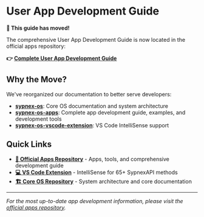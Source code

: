 # User App Development Guide

**📍 This guide has moved!**

The comprehensive User App Development Guide is now located in the official apps repository:

**👉 [Complete User App Development Guide](https://github.com/Sypnex-LLC/sypnex-os-apps/blob/master/USER_APP_DEVELOPMENT_GUIDE.md)**

## Why the Move?

We've reorganized our documentation to better serve developers:

- **[sypnex-os](https://github.com/Sypnex-LLC/sypnex-os)**: Core OS documentation and system architecture
- **[sypnex-os-apps](https://github.com/Sypnex-LLC/sypnex-os-apps)**: Complete app development guide, examples, and development tools
- **[sypnex-os-vscode-extension](https://github.com/Sypnex-LLC/sypnex-os-vscode-extension)**: VS Code IntelliSense support

## Quick Links

- **[📱 Official Apps Repository](https://github.com/Sypnex-LLC/sypnex-os-apps)** - Apps, tools, and comprehensive development guide
- **[💻 VS Code Extension](https://github.com/Sypnex-LLC/sypnex-os-vscode-extension)** - IntelliSense for 65+ SypnexAPI methods
- **[🏗️ Core OS Repository](https://github.com/Sypnex-LLC/sypnex-os)** - System architecture and core documentation

---

*For the most up-to-date app development information, please visit the [official apps repository](https://github.com/Sypnex-LLC/sypnex-os-apps).*